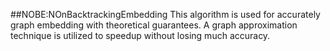 ##NOBE:NOnBacktrackingEmbedding
This algorithm is used for accurately graph embedding with theoretical guarantees.
A graph approximation technique is utilized to speedup without losing much accuracy.

